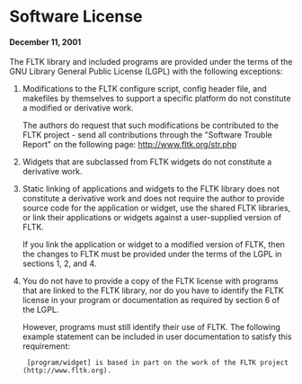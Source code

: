 
Software License
================

#### December 11, 2001

The FLTK library and included programs are provided under the terms of the GNU Library General Public License (LGPL) with the following exceptions:

1. Modifications to the FLTK configure script, config header file, and makefiles by themselves to support a specific platform do not constitute a modified or derivative work.

    The authors do request that such modifications be contributed to the FLTK project - send all contributions through the "Software Trouble Report" on the following page: http://www.fltk.org/str.php

2. Widgets that are subclassed from FLTK widgets do not constitute a derivative work.

3. Static linking of applications and widgets to the FLTK library does not constitute a derivative work and does not require the author to provide source code for the application or widget, use the shared FLTK libraries, or link their applications or widgets against a user-supplied version of FLTK.

    If you link the application or widget to a modified version of FLTK, then the changes to FLTK must be provided under the terms of the LGPL in sections 1, 2, and 4.

4. You do not have to provide a copy of the FLTK license with programs that are linked to the FLTK library, nor do you have to identify the FLTK license in your program or documentation as required by section 6 of the LGPL.

    However, programs must still identify their use of FLTK. The following example statement can be included in user documentation to satisfy this requirement:

        [program/widget] is based in part on the work of the FLTK project (http://www.fltk.org).
